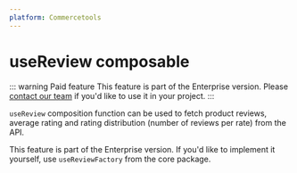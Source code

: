 ```yaml
---
platform: Commercetools
---
```


# useReview composable

::: warning Paid feature
This feature is part of the Enterprise version. Please [contact our team](https://www.vuestorefront.io/contact/sales) if you'd like to use it in your project.
:::

`useReview` composition function can be used to fetch product reviews, average rating and rating distribution (number of reviews per rate) from the API.

This feature is part of the Enterprise version. If you'd like to implement it yourself, use `useReviewFactory` from the core package.
